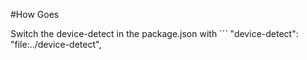 #How Goes

Switch the device-detect in the package.json with
´´´
 "device-detect": "file:../device-detect",
```

